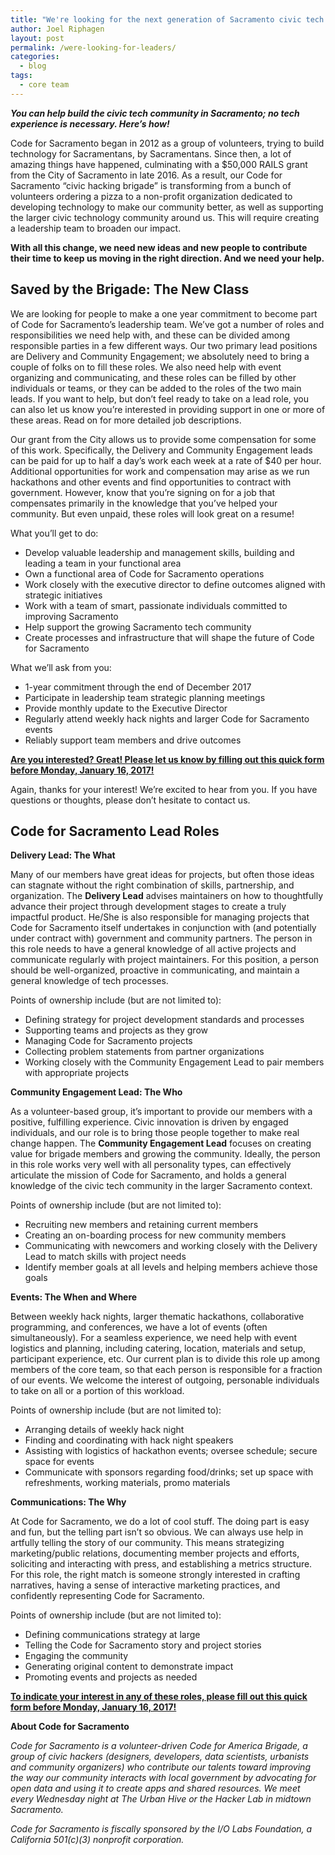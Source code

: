```yaml
---
title: "We're looking for the next generation of Sacramento civic tech leaders"
author: Joel Riphagen
layout: post
permalink: /were-looking-for-leaders/
categories:
  - blog
tags:
  - core team
---
```

**_You can help build the civic tech community in Sacramento; no tech experience is necessary. Here’s how!_**

Code for Sacramento began in 2012 as a group of volunteers, trying to build technology for Sacramentans, by Sacramentans. Since then, a lot of amazing things have happened, culminating with a $50,000 RAILS grant from the City of Sacramento in late 2016. As a result, our Code for Sacramento “civic hacking brigade” is transforming from a bunch of volunteers ordering a pizza to a non-profit organization dedicated to developing technology to make our community better, as well as supporting the larger civic technology community around us. This will require creating a leadership team to broaden our impact.

**With all this change, we need new ideas and new people to contribute their time to keep us moving in the right direction. And we need your help.**

Saved by the Brigade: The New Class
-----------------------------------

We are looking for people to make a one year commitment to become part of Code for Sacramento’s leadership team. We’ve got a number of roles and responsibilities we need help with, and these can be divided among responsible parties in a few different ways. Our two primary lead positions are Delivery and Community Engagement; we absolutely need to bring a couple of folks on to fill these roles. We also need help with event organizing and communicating, and these roles can be filled by other individuals or teams, or they can be added to the roles of the two main leads. If you want to help, but don’t feel ready to take on a lead role, you can also let us know you’re interested in providing support in one or more of these areas. Read on for more detailed job descriptions.

Our grant from the City allows us to provide some compensation for some of this work. Specifically, the Delivery and Community Engagement leads can be paid for up to half a day’s work each week at a rate of $40 per hour. Additional opportunities for work and compensation may arise as we run hackathons and other events and find opportunities to contract with government. However, know that you’re signing on for a job that compensates primarily in the knowledge that you’ve helped your community. But even unpaid, these roles will look great on a resume!

What you’ll get to do:

- Develop valuable leadership and management skills, building and leading a team in your functional area
- Own a functional area of Code for Sacramento operations
- Work closely with the executive director to define outcomes aligned with strategic initiatives
- Work with a team of smart, passionate individuals committed to improving Sacramento
- Help support the growing Sacramento tech community
- Create processes and infrastructure that will shape the future of Code for Sacramento

What we’ll ask from you:

- 1-year commitment through the end of December 2017
- Participate in leadership team strategic planning meetings
- Provide monthly update to the Executive Director
- Regularly attend weekly hack nights and larger Code for Sacramento events
- Reliably support team members and drive outcomes

[**Are you interested? Great! Please let us know by filling out this quick form before Monday, January 16, 2017!**](https://codeforsacramento.typeform.com/to/DTlt66)

Again, thanks for your interest! We’re excited to hear from you. If you have questions or thoughts, please don’t hesitate to contact us.

Code for Sacramento Lead Roles
------------------------------

**Delivery Lead: The What**

Many of our members have great ideas for projects, but often those ideas can stagnate without the right combination of skills, partnership, and organization. The **Delivery Lead** advises maintainers on how to thoughtfully advance their project through development stages to create a truly impactful product. He/She is also responsible for managing projects that Code for Sacramento itself undertakes in conjunction with (and potentially under contract with) government and community partners. The person in this role needs to have a general knowledge of all active projects and communicate regularly with project maintainers. For this position, a person should be well-organized, proactive in communicating, and maintain a general knowledge of tech processes.

Points of ownership include (but are not limited to):

- Defining strategy for project development standards and processes
- Supporting teams and projects as they grow
- Managing Code for Sacramento projects
- Collecting problem statements from partner organizations
- Working closely with the Community Engagement Lead to pair members with appropriate projects

**Community Engagement Lead: The Who**

As a volunteer-based group, it’s important to provide our members with a positive, fulfilling experience. Civic innovation is driven by engaged individuals, and our role is to bring those people together to make real change happen. The **Community Engagement Lead** focuses on creating value for brigade members and growing the community. Ideally, the person in this role works very well with all personality types, can effectively articulate the mission of Code for Sacramento, and holds a general knowledge of the civic tech community in the larger Sacramento context.

Points of ownership include (but are not limited to):

- Recruiting new members and retaining current members
- Creating an on-boarding process for new community members
- Communicating with newcomers and working closely with the Delivery Lead to match skills with project needs
- Identify member goals at all levels and helping members achieve those goals

**Events: The When and Where**

Between weekly hack nights, larger thematic hackathons, collaborative programming, and conferences, we have a lot of events (often simultaneously). For a seamless experience, we need help with event logistics and planning, including catering, location, materials and setup, participant experience, etc. Our current plan is to divide this role up among members of the core team, so that each person is responsible for a fraction of our events. We welcome the interest of outgoing, personable individuals to take on all or a portion of this workload.

Points of ownership include (but are not limited to):

- Arranging details of weekly hack night
- Finding and coordinating with hack night speakers
- Assisting with logistics of hackathon events; oversee schedule; secure space for events
- Communicate with sponsors regarding food/drinks; set up space with refreshments, working materials, promo materials

**Communications: The Why**

At Code for Sacramento, we do a lot of cool stuff. The doing part is easy and fun, but the telling part isn’t so obvious. We can always use help in artfully telling the story of our community. This means strategizing marketing/public relations, documenting member projects and efforts, soliciting and interacting with press, and establishing a metrics structure. For this role, the right match is someone strongly interested in crafting narratives, having a sense of interactive marketing practices, and confidently representing Code for Sacramento.

Points of ownership include (but are not limited to):

- Defining communications strategy at large
- Telling the Code for Sacramento story and project stories
- Engaging the community
- Generating original content to demonstrate impact
- Promoting events and projects as needed

[**To indicate your interest in any of these roles, please fill out this quick form before Monday, January 16, 2017!**](https://codeforsacramento.typeform.com/to/DTlt66)

**About Code for Sacramento**

_Code for Sacramento is a volunteer-driven Code for America Brigade, a group of civic hackers (designers, developers, data scientists, urbanists and community organizers) who contribute our talents toward improving the way our community interacts with local government by advocating for open data and using it to create apps and shared resources. We meet every Wednesday night at The Urban Hive or the Hacker Lab in midtown Sacramento._

_Code for Sacramento is fiscally sponsored by the I/O Labs Foundation, a California 501(c)(3) nonprofit corporation._
